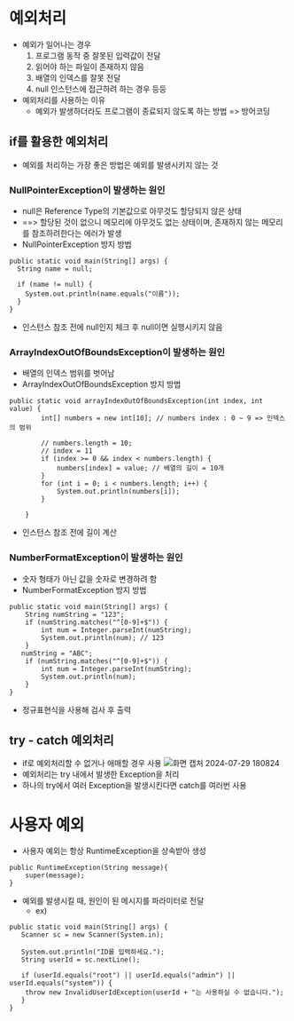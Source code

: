 # 예외처리
- 예외가 일어나는 경우
  1. 프로그램 동작 중 잘못된 입력값이 전달
  2. 읽어야 하는 파일이 존재하지 않음
  3. 배열의 인덱스를 잘못 전달
  4. null 인스턴스에 접근하려 하는 경우 등등
- 예외처리를 사용하는 이유
  - 예외가 발생하더라도 프로그램이 종료되지 않도록 하는 방법 => 방어코딩
## if를 활용한 예외처리
- 예외를 처리하는 가장 좋은 방법은 예외를 발생시키지 않는 것
### NullPointerException이 발생하는 원인
- null은 Reference Type의 기본값으로 아무것도 할당되지 않은 상태
- ==> 할당된 것이 없으니 메모리에 아무것도 없는 상태이며, 존재하지 않는 메모리를 참조하려한다는 에러가 발생
- NullPointerException 방지 방법
```
public static void main(String[] args) {
  String name = null;

  if (name != null) {
    System.out.println(name.equals("이름"));
  }
}
```
- 인스턴스 참조 전에 null인지 체크 후 null이면 실행시키지 않음
### ArrayIndexOutOfBoundsException이 발생하는 원인
- 배열의 인덱스 범위를 벗어남
- ArrayIndexOutOfBoundsException 방지 방법
```
public static void arrayIndexOutOfBoundsException(int index, int value) {
		int[] numbers = new int[10]; // numbers index : 0 ~ 9 => 인덱스의 범위
		
		// numbers.length = 10;
		// index = 11
		if (index >= 0 && index < numbers.length) {
			numbers[index] = value; // 배열의 길이 = 10개  
		}
		for (int i = 0; i < numbers.length; i++) {
			System.out.println(numbers[i]);
		}
		
	}
```
- 인스턴스 참조 전에 길이 계산
### NumberFormatException이 발생하는 원인
- 숫자 형태가 아닌 값을 숫자로 변경하려 함
- NumberFormatException 방지 방법
```
public static void main(String[] args) {
    String numString = "123";
    if (numString.matches("^[0-9]+$")) {
        int num = Integer.parseInt(numString);
        System.out.println(num); // 123
    }
   numString = "ABC";
    if (numString.matches("^[0-9]+$")) {
        int num = Integer.parseInt(numString);
        System.out.println(num); 
    }
}
```
- 정규표현식을 사용해 검사 후 출력
## try - catch 예외처리
- if로 예외처리할 수 없거나 애매할 경우 사용
![화면 캡처 2024-07-29 180824](https://github.com/user-attachments/assets/c3351f6a-643f-4861-9c15-a609e7336996)
- 예외처리는 try 내에서 발생한 Exception을 처리
- 하나의 try에서 여러 Exception을 발생시킨다면 catch를 여러번 사용
# 사용자 예외
- 사용자 예외는 항상 RuntimeException을 상속받아 생성
```
public RuntimeException(String message){
	super(message);
}
```
- 예외를 발생시킬 때, 원인이 된 메시지를 파라미터로 전달
  - ex)
```
public static void main(String[] args) {
   Scanner sc = new Scanner(System.in);

   System.out.println("ID를 입력하세요.");
   String userId = sc.nextLine();

   if (userId.equals("root") || userId.equals("admin") || userId.equals("system")) {
	throw new InvalidUserIdException(userId + "는 사용하실 수 없습니다.");
   }
}
```
